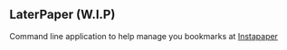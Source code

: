 ## LaterPaper (W.I.P)

Command line application to help manage you bookmarks at [Instapaper](https://instapaper.com)
